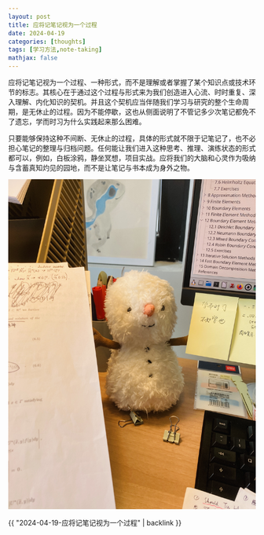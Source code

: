 ```yaml
---
layout: post
title: 应将记笔记视为一个过程
date: 2024-04-19
categories: [thoughts]
tags: [学习方法,note-taking]
mathjax: false
---
```


应将记笔记视为一个过程、一种形式，而不是理解或者掌握了某个知识点或技术环节的标志。其核心在于通过这个过程与形式来为我们创造进入心流、时时重复、深入理解、内化知识的契机。并且这个契机应当伴随我们学习与研究的整个生命周期，是无休止的过程。因为不能停歇，这也从侧面说明了不管记多少次笔记都免不了遗忘，学而时习为什么实践起来那么困难。

只要能够保持这种不间断、无休止的过程，具体的形式就不限于记笔记了，也不必担心笔记的整理与归档问题。任何能让我们进入这种思考、推理、演练状态的形式都可以，例如，白板涂鸦，静坐冥想，项目实战。应将我们的大脑和心灵作为吸纳与含蓄真知灼见的园地，而不是让笔记与书本成为身外之物。

![img](/figures/2024-04-19-snowman-on-desk.jpg)

{{ "2024-04-19-应将记笔记视为一个过程" | backlink }}
